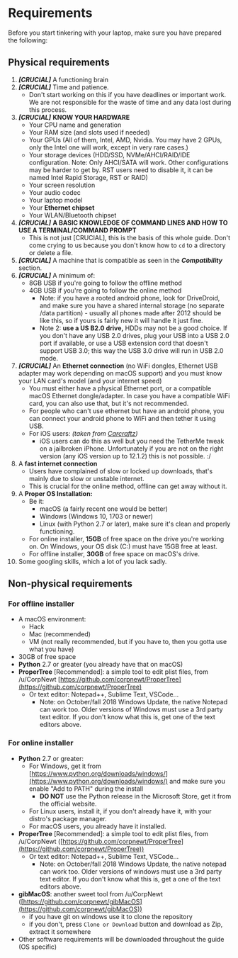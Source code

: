 # Requirements

Before you start tinkering with your laptop, make sure you have prepared the following:

## Physical requirements

1. _**[CRUCIAL]**_ A functioning brain
2. _**[CRUCIAL]**_ Time and patience.
   * Don't start working on this if you have deadlines or important work. We are not responsible for the waste of time and any data lost during this process.
3. _**[CRUCIAL]**_ **KNOW YOUR HARDWARE**
   * Your CPU name and generation
   * Your RAM size (and slots used if needed)
   * Your GPUs (All of them, Intel, AMD, Nvidia. You may have 2 GPUs, only the Intel one will work, except in very rare cases.)
   * Your storage devices (HDD/SSD, NVMe/AHCI/RAID/IDE configuration. Note: Only AHCI/SATA will work. Other configurations may be harder to get by. RST users need to disable it, it can be named Intel Rapid Storage, RST or RAID)
   * Your screen resolution
   * Your audio codec
   * Your laptop model
   * Your **Ethernet chipset**
   * Your WLAN/Bluetooth chipset
4. _**[CRUCIAL]**_ **A BASIC KNOWLEDGE OF COMMAND LINES AND HOW TO USE A TERMINAL/COMMAND PROMPT**
   * This is not just [CRUCIAL], this is the basis of this whole guide. Don't come crying to us because you don't know how to `cd` to a directory or delete a file.
5. _**[CRUCIAL]**_ A machine that is compatible as seen in the _**Compatibility**_ section.
6. _**[CRUCIAL]**_ A minimum of:
   * 8GB USB if you're going to follow the offline method
   * 4GB USB if you're going to follow the online method
     * Note: if you have a rooted android phone, look for DriveDroid, and make sure you have a shared internal storage (no separate /data partition) - usually all phones made after 2012 should be like this, so if yours is fairly new it will handle it just fine.
     * Note 2: **use a US B2.0 drive,** HDDs may not be a good choice. If you don't have any USB 2.0 drives, plug your USB into a USB 2.0 port if available, or use a USB extension cord that doesn't support USB 3.0; this way the USB 3.0 drive will run in USB 2.0 mode.
7. _**[CRUCIAL]**_ An **Ethernet connection** (no WiFi dongles, Ethernet USB adapter may work depending on macOS support) and you must know your LAN card's model (and your internet speed)
   * You must either have a physical Ethernet port, or a compatible macOS Ethernet dongle/adapter. In case you have a compatible WiFi card, you can also use that, but it's not recommended.
   * For people who can't use ethernet but have an android phone, you can connect your android phone to WiFi and then tether it using USB.
   * For iOS users: _(taken from_ [_Carcraftz_](https://github.com/Carcraftz)_)_
     * iOS users can do this as well but you need the TetherMe tweak on a jailbroken iPhone. Unfortunately if you are not on the right version (any iOS version up to 12.1.2) this is not possible. :/
8. A **fast internet connection**
   * Users have complained of slow or locked up downloads, that's mainly due to slow or unstable internet.
   * This is crucial for the online method, offline can get away without it.
9. A **Proper OS Installation:**
   * Be it:
     * macOS (a fairly recent one would be better)
     * Windows (Windows 10, 1703 or newer)
     * Linux (with Python 2.7 or later), make sure it's clean and properly functioning.
   * For online installer, **15GB** of free space on the drive you're working on. On Windows, your OS disk (C:) must have 15GB free at least.
   * For offline installer, **30GB** of free space on macOS's drive.
10. Some googling skills, which a lot of you lack sadly.

## Non-physical requirements

### For offline installer

* A macOS environment:
  * Hack
  * Mac (recommended)
  * VM (not really recommended, but if you have to, then you gotta use what you have)
* 30GB of free space
* **Python** 2.7 or greater (you already have that on macOS)
* **ProperTree** [Recommended]: a simple tool to edit plist files, from /u/CorpNewt [https://github.com/corpnewt/ProperTree](https://github.com/corpnewt/ProperTree)
  * Or text editor: Notepad++, Sublime Text, VSCode...
    * Note: on October/fall 2018 Windows Update, the native Notepad can work too. Older versions of Windows must use a 3rd party text editor. If you don't know what this is, get one of the text editors above.

### For online installer

* **Python** 2.7 or greater:
  * For Windows, get it from [https://www.python.org/downloads/windows/](https://www.python.org/downloads/windows/) and make sure you enable "Add to PATH" during the install
    * **DO NOT** use the Python release in the Microsoft Store, get it from the official website.
  * For Linux users, install it, if you don't already have it, with your distro's package manager.
  * For macOS users, you already have it installed.
* **ProperTree** [Recommended]: a simple tool to edit plist files, from /u/CorpNewt ([https://github.com/corpnewt/ProperTree](https://github.com/corpnewt/ProperTree))
  * Or text editor: Notepad++, Sublime Text, VSCode...
    * Note: on October/fall 2018 Windows Update, the native notepad can work too. Older versions of windows must use a 3rd party text editor. If you don't know what this is, get a one of the text editors above.
* **gibMacOS**: another sweet tool from /u/CorpNewt ([https://github.com/corpnewt/gibMacOS](https://github.com/corpnewt/gibMacOS))
  * if you have git on windows use it to clone the repository
  * if you don't, press `Clone or Download` button and download as Zip, extract it somewhere
* Other software requirements will be downloaded throughout the guide (OS specific)
